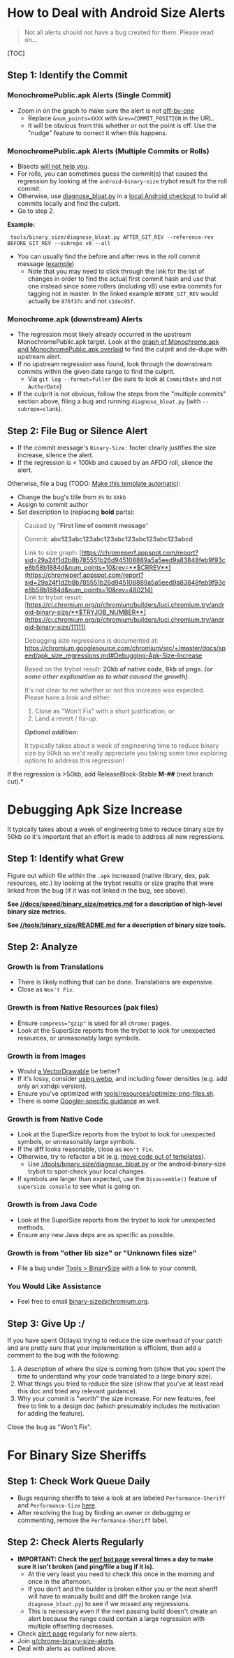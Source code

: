 # How to Deal with Android Size Alerts

 >
 > Not all alerts should not have a bug created for them. Please read on...
 >

[TOC]

## Step 1: Identify the Commit

### MonochromePublic.apk Alerts (Single Commit)

 * Zoom in on the graph to make sure the alert is not
   [off-by-one](https://github.com/catapult-project/catapult/issues/3444)
   * Replace `&num_points=XXXX` with `&rev=COMMIT_POSITION` in the URL.
   * It will be obvious from this whether or not the point is off. Use the
     "nudge" feature to correct it when this happens.

### MonochromePublic.apk Alerts (Multiple Commits or Rolls)

 * Bisects [will not help you](https://bugs.chromium.org/p/chromium/issues/detail?id=678338).
 * For rolls, you can sometimes guess the commit(s) that caused the regression
   by looking at the `android-binary-size` trybot result for the roll commit.
 * Otherwise, use [diagnose_bloat.py](https://chromium.googlesource.com/chromium/src/+/master/tools/binary_size/README.md#diagnose_bloat_py)
   in a [local Android checkout](https://chromium.googlesource.com/chromium/src/+/master/docs/android_build_instructions.md)
   to build all commits locally and find the culprit.
 * Go to step 2.

**Example:**

     tools/binary_size/diagnose_bloat.py AFTER_GIT_REV --reference-rev BEFORE_GIT_REV --subrepo v8 --all

 * You can usually find the before and after revs in the roll commit message
([example](https://chromium.googlesource.com/chromium/src/+/10c40fd863f4ae106650bba93b845f25c9b733b1))
    * Note that you may need to click through the link for the list of changes
      in order to find the actual first commit hash and use that one instead
      since some rollers (including v8) use extra commits for tagging not in
      master. In the linked example `BEFORE_GIT_REV` would actually be
      `876f37c` and not `c1dec05f`.

### Monochrome.apk (downstream) Alerts

 * The regression most likely already occurred in the upstream
   MonochromePublic.apk target. Look at the
   [graph of Monochrome.apk and MonochromePublic.apk overlaid](https://chromeperf.appspot.com/report?sid=0564daf322ebf9959099fec631ea1966d3293b109ca086f7ee476d5fdc6f7d50&num_points=1500)
   to find the culprit and de-dupe with upstream alert.
 * If no upstream regression was found, look through the downstream commits
   within the given date range to find the culprit.
    * Via `git log --format=fuller` (be sure to look at `CommitDate` and not
      `AuthorDate`)
 * If the culprit is not obvious, follow the steps from the "multiple commits"
   section above, filing a bug and running `diagnose_bloat.py`
   (with `--subrepo=clank`).

## Step 2: File Bug or Silence Alert

* If the commit message's `Binary-Size:` footer clearly justifies the size
  increase, silence the alert.
* If the regression is < 100kb and caused by an AFDO roll, silence the alert.

Otherwise, file a bug (TODO: [Make this template automatic](https://github.com/catapult-project/catapult/issues/3150)):

 * Change the bug's title from `X%` to `XXkb`
 * Assign to commit author
 * Set description to (replacing **bold** parts):

> Caused by "**First line of commit message**"
>
> Commit: **abc123abc123abc123abc123abc123abc123abcd**
>
> Link to size graph:
> [https://chromeperf.appspot.com/report?sid=29a24f1d2b8b785551b26d945108889a5a5eed9a83848feb9f93ce8b58b1884d&num_points=10&rev=**$CRREV**](https://chromeperf.appspot.com/report?sid=29a24f1d2b8b785551b26d945108889a5a5eed9a83848feb9f93ce8b58b1884d&num_points=10&rev=480214)<br>
> Link to trybot result:
> [https://ci.chromium.org/p/chromium/builders/luci.chromium.try/android-binary-size/**$TRYJOB_NUMBER**](https://ci.chromium.org/p/chromium/builders/luci.chromium.try/android-binary-size/11111)
>
> Debugging size regressions is documented at:
> https://chromium.googlesource.com/chromium/src/+/master/docs/speed/apk_size_regressions.md#Debugging-Apk-Size-Increase
>
> Based on the trybot result: **20kb of native code, 8kb of pngs. *(or some other explanation as to what caused the growth).***
>
> It's not clear to me whether or not this increase was expected.<br>
> Please have a look and either:
>
> 1. Close as "Won't Fix" with a short justification, or
> 2. Land a revert / fix-up.
>
> _**Optional addition:**_
>
> It typically takes about a week of engineering time to reduce binary size by
> 50kb so we'd really appreciate you taking some time exploring options to
> address this regression!

If the regression is >50kb, add ReleaseBlock-Stable **M-##** (next branch cut).*

# Debugging Apk Size Increase

It typically takes about a week of engineering time to reduce binary size by
50kb so it's important that an effort is made to address all new regressions.

## Step 1: Identify what Grew

Figure out which file within the `.apk` increased (native library, dex, pak
resources, etc.) by looking at the trybot results or size graphs that were
linked from the bug (if it was not linked in the bug, see above).

**See [//docs/speed/binary_size/metrics.md](https://chromium.googlesource.com/chromium/src/+/master/docs/speed/binary_size/metrics.md)
for a description of high-level binary size metrics.**

**See [//tools/binary_size/README.md](https://chromium.googlesource.com/chromium/src/+/master/tools/binary_size/README.md)
for a description of binary size tools.**

## Step 2: Analyze

### Growth is from Translations

 * There is likely nothing that can be done. Translations are expensive.
 * Close as `Won't Fix`.

### Growth is from Native Resources (pak files)

 * Ensure `compress="gzip"` is used for all `chrome:` pages.
 * Look at the SuperSize reports from the trybot to look for unexpected
   resources, or unreasonably large symbols.

### Growth is from Images

  * Would [a VectorDrawable](https://codereview.chromium.org/2857893003/) be better?
  * If it's lossy, consider [using webp](https://codereview.chromium.org/2615243002/),
    and including fewer densities (e.g. add only an xxhdpi version).
  * Ensure you've optimized with
    [tools/resources/optimize-png-files.sh](https://cs.chromium.org/chromium/src/tools/resources/optimize-png-files.sh).
  * There is some [Googler-specific guidance](https://goto.google.com/clank/engineering/best-practices/adding-image-assets) as well.

### Growth is from Native Code

 * Look at the SuperSize reports from the trybot to look for unexpected symbols,
   or unreasonably large symbols.
 * If the diff looks reasonable, close as `Won't Fix`.
 * Otherwise, try to refactor a bit (e.g.
 [move code out of templates](https://bugs.chromium.org/p/chromium/issues/detail?id=716393)).
   * Use [//tools/binary_size/diagnose_bloat.py](https://chromium.googlesource.com/chromium/src/+/master/tools/binary_size/README.md)
     or the android-binary-size trybot to spot-check your local changes.
 * If symbols are larger than expected, use the `Disassemble()` feature of
   `supersize console` to see what is going on.

### Growth is from Java Code

 * Look at the SuperSize reports from the trybot to look for unexpected methods.
 * Ensure any new Java deps are as specific as possible.

### Growth is from "other lib size" or "Unknown files size"

 * File a bug under [Tools > BinarySize](https://bugs.chromium.org/p/chromium/issues/list?q=component%3ATools%3EBinarySize)
   with a link to your commit.

### You Would Like Assistance

 * Feel free to email [binary-size@chromium.org](https://groups.google.com/a/chromium.org/forum/#!forum/binary-size).

## Step 3: Give Up :/

If you have spent O(days) trying to reduce the size overhead of your patch and
are pretty sure that your implementation is efficient, then add a comment to the
bug with the following:

1) A description of where the size is coming from (show that you spent the time
   to understand why your code translated to a large binary size).
2) What things you tried to reduce the size (show that you've at least read this
   doc and tried any relevant guidance).
3) Why your commit is "worth" the size increase. For new features, feel free
   to link to a design doc (which presumably includes the motivation for adding
   the feature).
   
Close the bug as "Won't Fix".

# For Binary Size Sheriffs

## Step 1: Check Work Queue Daily

 * Bugs requiring sheriffs to take a look at are labeled `Performance-Sheriff`
   and `Performance-Size` [here](https://bugs.chromium.org/p/chromium/issues/list?q=label:Performance-Sheriff%20label:Performance-Size&sort=-modified).
 * After resolving the bug by finding an owner or debugging or commenting,
   remove the `Performance-Sheriff` label.

## Step 2: Check Alerts Regularly

 * **IMPORTANT: Check the [perf bot page](https://ci.chromium.org/buildbot/chromium.perf/Android%20Builder%20Perf/)
 several times a day to make sure it isn't broken (and ping/file a bug if it is).**
   * At the very least you need to check this once in the morning and once in
   the afternoon.
   * If you don't and the builder is broken either you or the next sheriff will
   have to manually build and diff the broken range (via. `diagnose_bloat.py`)
   to see if we missed any regressions.
   * This is necessary even if the next passing build doesn't create an alert
   because the range could contain a large regression with multiple offsetting
   decreases.
 * Check [alert page](https://chromeperf.appspot.com/alerts?sheriff=Binary%20Size%20Sheriff) regularly for new alerts.
 * Join [g/chrome-binary-size-alerts](https://goto.google.com/chrome-binary-size-alerts).
 * Deal with alerts as outlined above.